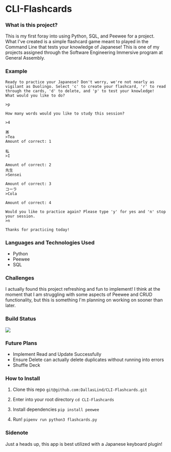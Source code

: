 # CLI-Flashcards

### What is this project?
This is my first foray into using Python, SQL, and Peewee for a project. What I've created is a simple flashcard game meant to played in the Command Line that tests your knowledge of Japanese! This is one of my projects assigned through the Software Engineering Immersive program at General Assembly. 

### Example
```
Ready to practice your Japanese? Don't worry, we're not nearly as vigilant as Duolingo. Select 'c' to create your flashcard, 'r' to read through the cards, 'd' to delete, and 'p' to test your knowledge! 
What would you like to do? 

>p

How many words would you like to study this session? 

>4

茶
>Tea
Amount of correct: 1

私 
>I

Amount of correct: 2
先生
>Sensei

Amount of correct: 3
コーラ
>Cola

Amount of correct: 4

Would you like to practice again? Please type 'y' for yes and 'n' stop your session. 
>n

Thanks for practicing today!
```

### Languages and Technologies Used
* Python
* Peewee
* SQL

### Challenges
I actually found this project refreshing and fun to implement! I think at the moment that I am struggling with some aspects of Peewee and CRUD functionality, but this is something I'm planning on working on sooner than later.

### Build Status
![](https://img.shields.io/badge/BUILD-IN%20PROGRESS-informational)

### Future Plans
* Implement Read and Update Successfully 
* Ensure Delete can actually delete duplicates without running into errors
* Shuffle Deck 

### How to Install
1. Clone this repo 
``` git@github.com:DallasLind/CLI-Flashcards.git ```

2. Enter into your root directory 
``` cd CLI-Flashcards ```
3. Install dependencies
```pip install peewee```

4. Run!
``` pipenv run python3 flashcards.py ```

### Sidenote
Just a heads up, this app is best utilized with a Japanese keyboard plugin! 
